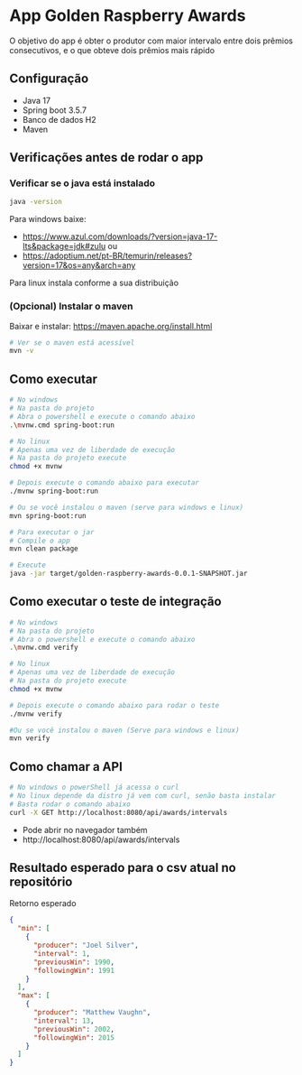# App Golden Raspberry Awards

O objetivo do app é obter o produtor com maior intervalo entre dois prêmios consecutivos, e o que obteve dois
prêmios mais rápido

## Configuração

- Java 17
- Spring boot 3.5.7
- Banco de dados H2
- Maven

## Verificações antes de rodar o app

### Verificar se o java está instalado

```sh
java -version
```

Para windows baixe:

- https://www.azul.com/downloads/?version=java-17-lts&package=jdk#zulu
  ou
- https://adoptium.net/pt-BR/temurin/releases?version=17&os=any&arch=any

Para linux instala conforme a sua distribuição

### (Opcional) Instalar o maven

Baixar e instalar: https://maven.apache.org/install.html

```sh
# Ver se o maven está acessível
mvn -v
```

## Como executar

```sh
# No windows
# Na pasta do projeto
# Abra o powershell e execute o comando abaixo
.\mvnw.cmd spring-boot:run

# No linux
# Apenas uma vez de liberdade de execução
# Na pasta do projeto execute
chmod +x mvnw

# Depois execute o comando abaixo para executar
./mvnw spring-boot:run

# Ou se você instalou o maven (serve para windows e linux)
mvn spring-boot:run

# Para executar o jar
# Compile o app
mvn clean package

# Execute
java -jar target/golden-raspberry-awards-0.0.1-SNAPSHOT.jar
```

## Como executar o teste de integração

```sh
# No windows
# Na pasta do projeto
# Abra o powershell e execute o comando abaixo
.\mvnw.cmd verify

# No linux
# Apenas uma vez de liberdade de execução
# Na pasta do projeto execute
chmod +x mvnw

# Depois execute o comando abaixo para rodar o teste
./mvnw verify

#Ou se você instalou o maven (Serve para windows e linux)
mvn verify
```

## Como chamar a API

```sh
# No windows o powerShell já acessa o curl
# No linux depende da distro já vem com curl, senão basta instalar
# Basta rodar o comando abaixo
curl -X GET http://localhost:8080/api/awards/intervals

```

- Pode abrir no navegador também
- http://localhost:8080/api/awards/intervals

## Resultado esperado para o csv atual no repositório

Retorno esperado

```json
{
  "min": [
    {
      "producer": "Joel Silver",
      "interval": 1,
      "previousWin": 1990,
      "followingWin": 1991
    }
  ],
  "max": [
    {
      "producer": "Matthew Vaughn",
      "interval": 13,
      "previousWin": 2002,
      "followingWin": 2015
    }
  ]
}
```
